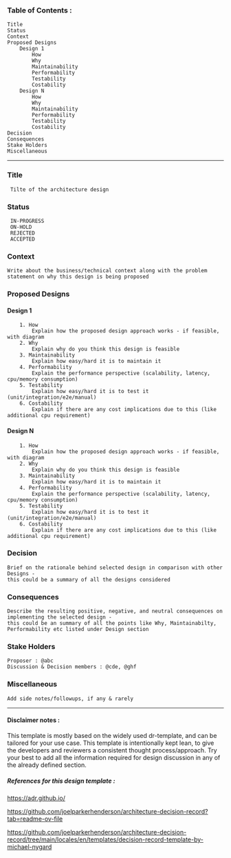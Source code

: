 ### Table of Contents :
    Title
    Status
    Context
    Proposed Designs
        Design 1
            How
            Why
            Maintainability
            Performability
            Testability
            Costability
        Design N
            How
            Why
            Maintainability
            Performability
            Testability
            Costability
    Decision
    Consequences
    Stake Holders
    Miscellaneous

************************************************************************************************************************************************************************************************

### Title

     Tilte of the architecture design

### Status

     IN-PROGRESS 
     ON-HOLD 
     REJECTED
     ACCEPTED

### Context

    Write about the business/technical context along with the problem statement on why this design is being proposed

### Proposed Designs

#### Design 1
        1. How
            Explain how the proposed design approach works - if feasible, with diagram
        2. Why
            Explain why do you think this design is feasible
        3. Maintainability
            Explain how easy/hard it is to maintain it
        4. Performability
            Explain the performance perspective (scalability, latency, cpu/memory consumption)
        5. Testability
            Explain how easy/hard it is to test it (unit/integration/e2e/manual)
        6. Costability
            Explain if there are any cost implications due to this (like additional cpu requirement)

#### Design N
        1. How
            Explain how the proposed design approach works - if feasible, with diagram
        2. Why
            Explain why do you think this design is feasible
        3. Maintainability
            Explain how easy/hard it is to maintain it
        4. Performability
            Explain the performance perspective (scalability, latency, cpu/memory consumption)
        5. Testability
            Explain how easy/hard it is to test it (unit/integration/e2e/manual)
        6. Costability
            Explain if there are any cost implications due to this (like additional cpu requirement)

### Decision

    Brief on the rationale behind selected design in comparison with other Designs -
    this could be a summary of all the designs considered

### Consequences

    Describe the resulting positive, negative, and neutral consequences on implementing the selected design -
    this could be an summary of all the points like Why, Maintainabilty, Performability etc listed under Design section

### Stake Holders

    Proposer : @abc
    Discussion & Decision members : @cde, @ghf

### Miscellaneous

    Add side notes/followups, if any & rarely


************************************************************************************************************************************************************************************************

#### Disclaimer notes :

This template is mostly based on the widely used dr-template, and can be tailored for your use case. 
This template is intentionally kept lean, to give the developers and reviewers a consistent thought process/approach. 
Try your best to add all the information required for design discussion in any of the already defined section.

##### References for this design template :

https://adr.github.io/

https://github.com/joelparkerhenderson/architecture-decision-record?tab=readme-ov-file

https://github.com/joelparkerhenderson/architecture-decision-record/tree/main/locales/en/templates/decision-record-template-by-michael-nygard
